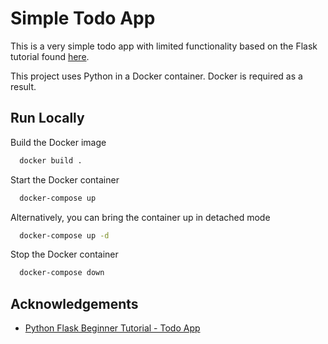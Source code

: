 
# Simple Todo App

This is a very simple todo app with limited functionality based on the Flask tutorial found [here](https://www.python-engineer.com/posts/flask-todo-app/).

This project uses Python in a Docker container. Docker is required as a result.

## Run Locally

Build the Docker image

```bash
  docker build .
```

Start the Docker container

```bash
  docker-compose up
```

Alternatively, you can bring the container up in detached mode

```bash
  docker-compose up -d
```

Stop the Docker container

```bash
  docker-compose down
```

## Acknowledgements

- [Python Flask Beginner Tutorial - Todo App](https://www.python-engineer.com/posts/flask-todo-app/)

